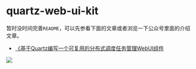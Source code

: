 # quartz-web-ui-kit

暂时没时间完善`README`，可以先参看下面的文章或者浏览一下公众号里面的介绍文章。

- [《基于Quartz编写一个可复用的分布式调度任务管理WebUI组件](http://throwable.club/2020/04/09/quartz-web-ui-kit-guide)

![](https://public-1256189093.cos.ap-guangzhou.myqcloud.com/static/wechat-account-logo.png)
